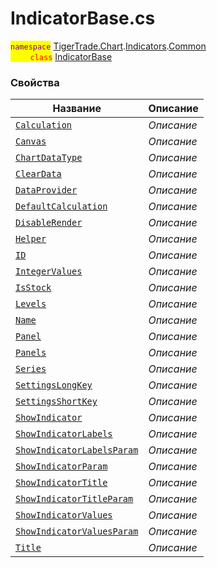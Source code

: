 
# IndicatorBase.cs
<mark style="color:purple;">`namespace`</mark> [TigerTrade.Chart](../../../../TigerTrade.Chart.md).[Indicators](../../../../TigerTrade.Chart/Indicators.md).[Common](../../../../TigerTrade.Chart/Indicators/Common.md)  
<mark style="color:red;">&nbsp;&nbsp;&nbsp;&nbsp;&nbsp;&nbsp;&nbsp;&nbsp;`class`</mark> [IndicatorBase](../IndicatorBase.cs.md)

### Свойства
| Название | Описание |
| --- | --- |
| [`Calculation`](./Свойства/Calculation.md) | *Описание* |
| [`Canvas`](./Свойства/Canvas.md) | *Описание* |
| [`ChartDataType`](./Свойства/ChartDataType.md) | *Описание* |
| [`ClearData`](./Свойства/ClearData.md) | *Описание* |
| [`DataProvider`](./Свойства/DataProvider.md) | *Описание* |
| [`DefaultCalculation`](./Свойства/DefaultCalculation.md) | *Описание* |
| [`DisableRender`](./Свойства/DisableRender.md) | *Описание* |
| [`Helper`](./Свойства/Helper.md) | *Описание* |
| [`ID`](./Свойства/ID.md) | *Описание* |
| [`IntegerValues`](./Свойства/IntegerValues.md) | *Описание* |
| [`IsStock`](./Свойства/IsStock.md) | *Описание* |
| [`Levels`](./Свойства/Levels.md) | *Описание* |
| [`Name`](./Свойства/Name.md) | *Описание* |
| [`Panel`](./Свойства/Panel.md) | *Описание* |
| [`Panels`](./Свойства/Panels.md) | *Описание* |
| [`Series`](./Свойства/Series.md) | *Описание* |
| [`SettingsLongKey`](./Свойства/SettingsLongKey.md) | *Описание* |
| [`SettingsShortKey`](./Свойства/SettingsShortKey.md) | *Описание* |
| [`ShowIndicator`](./Свойства/ShowIndicator.md) | *Описание* |
| [`ShowIndicatorLabels`](./Свойства/ShowIndicatorLabels.md) | *Описание* |
| [`ShowIndicatorLabelsParam`](./Свойства/ShowIndicatorLabelsParam.md) | *Описание* |
| [`ShowIndicatorParam`](./Свойства/ShowIndicatorParam.md) | *Описание* |
| [`ShowIndicatorTitle`](./Свойства/ShowIndicatorTitle.md) | *Описание* |
| [`ShowIndicatorTitleParam`](./Свойства/ShowIndicatorTitleParam.md) | *Описание* |
| [`ShowIndicatorValues`](./Свойства/ShowIndicatorValues.md) | *Описание* |
| [`ShowIndicatorValuesParam`](./Свойства/ShowIndicatorValuesParam.md) | *Описание* |
| [`Title`](./Свойства/Title.md) | *Описание* |

